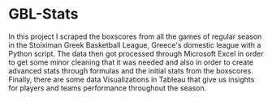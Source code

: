 # GBL-Stats
In this project I scraped the boxscores from all the games of regular season in the Stoiximan Greek Basketball League, Greece's domestic league with a Python script. The data then got processed through Microsoft Excel in order to get some minor cleaning that it was needed and also in order to create advanced stats through formulas and the initial stats from the boxscores. Finally, there are some data Visualizations in Tableau that give us insights for players and teams performance throughout the season.
